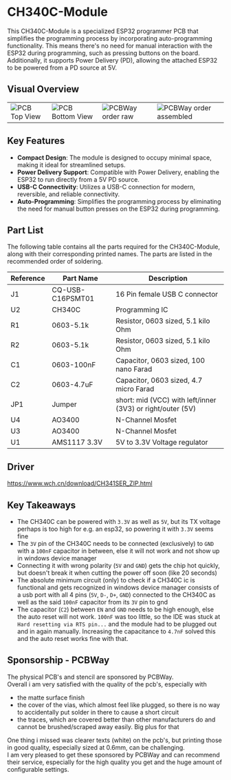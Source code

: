# CH340C-Module

This CH340C-Module is a specialized ESP32 programmer PCB that simplifies the programming process by incorporating auto-programming functionality. This means there's no need for manual interaction with the ESP32 during programming, such as pressing buttons on the board. Additionally, it supports Power Delivery (PD), allowing the attached ESP32 to be powered from a PD source at 5V.

## Visual Overview

<table>
  <tr>
    <td>
      <img src="https://github.com/DoganM95/CH340C-Pcb/assets/38842553/930e5172-5bf8-4496-964e-156199e865cc" alt="PCB Top View"/>
    </td>
    <td>
      <img src="https://github.com/DoganM95/CH340C-Pcb/assets/38842553/0f2f7af0-e23c-419c-b916-a81f3ad52a0a" alt="PCB Bottom View"/>
    </td>
    <td>
      <img src="https://github.com/DoganM95/CH340C-Pcb/assets/38842553/9860365b-ce62-4cc8-a7cd-dd0f03e665b5" alt="PCBWay order raw"/>
    </td>
    <td>
      <img src="https://github.com/DoganM95/CH340C-Pcb/assets/38842553/d23bb2a4-6924-4b47-8242-443eb76528bd" alt="PCBWay order assembled"/>
    </td>
  </tr>
</table>

## Key Features

- **Compact Design**: The module is designed to occupy minimal space, making it ideal for streamlined setups.
- **Power Delivery Support**: Compatible with Power Delivery, enabling the ESP32 to run directly from a 5V PD source.
- **USB-C Connectivity**: Utilizes a USB-C connection for modern, reversible, and reliable connectivity.
- **Auto-Programming**: Simplifies the programming process by eliminating the need for manual button presses on the ESP32 during programming.

## Part List

The following table contains all the parts required for the CH340C-Module, along with their corresponding printed names. The parts are listed in the recommended order of soldering.

| Reference | Part Name               | Description                           |
|-----------|-------------------------|---------------------------------------|
| J1        | CQ-USB-C16PSMT01        | 16 Pin female USB C connector         |
| U2        | CH340C                  | Programming IC                        |
| R1        | 0603-5.1k               | Resistor, 0603 sized, 5.1 kilo Ohm    |
| R2        | 0603-5.1k               | Resistor, 0603 sized, 5.1 kilo Ohm    |
| C1        | 0603-100nF              | Capacitor, 0603 sized, 100 nano Farad |
| C2        | 0603-4.7uF              | Capacitor, 0603 sized, 4.7 micro Farad |
| JP1       | Jumper                  | short: mid (VCC) with left/inner (3V3) or right/outer (5V)|
| U4        | AO3400                  | N-Channel Mosfet                      |
| U3        | AO3400                  | N-Channel Mosfet                      |
| U1        | AMS1117 3.3V            | 5V to 3.3V Voltage regulator          |

## Driver
https://www.wch.cn/download/CH341SER_ZIP.html

## Key Takeaways
- The CH340C can be powered with `3.3V` as well as `5V`, but its TX voltage perhaps is too high for e.g. an esp32, so powering it with `3.3V` seems fine
- The `3V` pin of the CH340C needs to be connected (exclusively) to `GND` with a `100nF` capacitor in between, else it will not work and not show up in windows device manager
- Connecting it with wrong polarity (`5V` and `GND`) gets the chip hot quickly, but doesn't break it when cutting the power off soon (like 20 seconds)
- The absolute minimum circuit (only) to check if a CH340C ic is functional and gets recognized in windows device manager consists of a usb port with all 4 pins (`5V`, `D-`, `D+`, `GND`) connected to the CH340C as well as the said `100nF` capacitor from its `3V` pin to gnd
- The capacitor (`C2`) between `EN` and `GND` needs to be high enough, else the auto reset will not work. `100nF` was too little, so the IDE was stuck at `Hard resetting via RTS pin...` and the module had to be plugged out and in again manually. Increasing the capacitance to `4.7nF` solved this and the auto reset works fine with that.

## Sponsorship - PCBWay
The physical PCB's and stencil are sponsored by PCBWay.  
Overall i am very satisfied with the quality of the pcb's, especially with
- the matte surface finish
- the cover of the vias, which almost feel like plugged, so there is no way to accidentally put solder in there to cause a short circuit
- the traces, which are covered better than other manufacturers do and cannot be brushed/scraped away easily. Big plus for that

One thing i missed was clearer texts (white) on the pcb's, but printing those in good quality, especially sized at 0.6mm, can be challenging.  
I am very pleased to get these sponsored by PCBWay and can recommend their service, especially for the high quality you get and the huge amount of configurable settings.  
